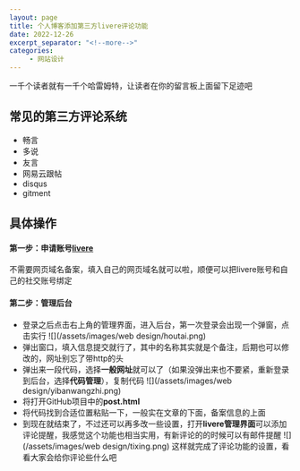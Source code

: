 ```yaml
---
layout: page
title: 个人博客添加第三方livere评论功能
date: 2022-12-26
excerpt_separator: "<!--more-->"
categories:
     - 网站设计
---
```


一千个读者就有一千个哈雷姆特，让读者在你的留言板上面留下足迹吧

<!--more-->
## 常见的第三方评论系统
* 畅言
* 多说
* 友言
* 网易云跟帖
* disqus
* gitment
## 具体操作
#### 第一步：申请账号[<font>livere</font>]( https://www.livere.com/)
不需要网页域名备案，填入自己的网页域名就可以啦，顺便可以把livere账号和自己的社交账号绑定
#### 第二步：管理后台
* 登录之后点击右上角的管理界面，进入后台，第一次登录会出现一个弹窗，点击实行
![](/assets/images/web design/houtai.png)
* 弹出窗口，填入信息提交就行了，其中的名称其实就是个备注，后期也可以修改的，网址别忘了带http的头
* 弹出来一段代码，选择**一般网址**就可以了（如果没弹出来也不要紧，重新登录到后台，选择**代码管理**），复制代码
![](/assets/images/web design/yibanwangzhi.png)
* 将打开GitHub项目中的**post.html**
* 将代码找到合适位置粘贴一下，一般实在文章的下面，备案信息的上面
* 到现在就结束了，不过还可以再多改一些设置，打开**livere管理界面**可以添加评论提醒，我感觉这个功能也相当实用，有新评论的的时候可以有邮件提醒
![](/assets/images/web design/tixing.png)
这样就完成了评论功能的设置，看看大家会给你评论些什么吧